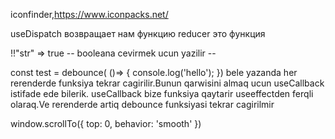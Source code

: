 iconfinder,https://www.iconpacks.net/

useDispatch возвращает нам функцию
reducer это функция

!!"str" => true -- booleana cevirmek ucun yazilir --

const test = debounce( ()=> {
   console.log('hello');
})
bele yazanda her rerenderde funksiya tekrar cagirilir.Bunun qarwisini almaq ucun useCallback istifade ede bilerik. useCallback bize funksiya qaytarir useeffectden ferqli olaraq.Ve rerenderde artiq debounce funksiyasi tekrar cagirilmir


window.scrollTo({ top: 0, behavior: 'smooth' })